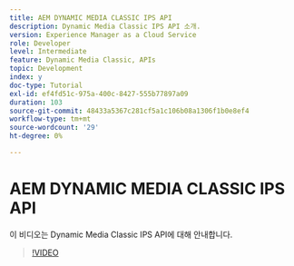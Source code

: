 ```yaml
---
title: AEM DYNAMIC MEDIA CLASSIC IPS API
description: Dynamic Media Classic IPS API 소개.
version: Experience Manager as a Cloud Service
role: Developer
level: Intermediate
feature: Dynamic Media Classic, APIs
topic: Development
index: y
doc-type: Tutorial
exl-id: ef4fd51c-975a-400c-8427-555b77897a09
duration: 103
source-git-commit: 48433a5367c281cf5a1c106b08a1306f1b0e8ef4
workflow-type: tm+mt
source-wordcount: '29'
ht-degree: 0%

---
```


# AEM DYNAMIC MEDIA CLASSIC IPS API

이 비디오는 Dynamic Media Classic IPS API에 대해 안내합니다.

>[!VIDEO](https://video.tv.adobe.com/v/335453?quality=12&learn=on)
